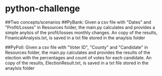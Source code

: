 # python-challenge

##Two concepts/scenarios
##PyBank: Given a csv file with "Dates" and "Profit/Losses" in Resources folder, the main.py calculates and provides a simple anylsis of the profit/losses monthly changes. An copy of the results, FinanicalAnalysis.txt, is saved in a txt file stored in the anaylsis folder

##PyPoll: Given a csv file with "Voter ID", "County" and "Candidate" in Resources folder, the main.py calculates and provides the results of the election with the percentages and count of votes for each candidate. An copy of the results, ElectionResult.txt, is saved in a txt file stored in the anaylsis folder